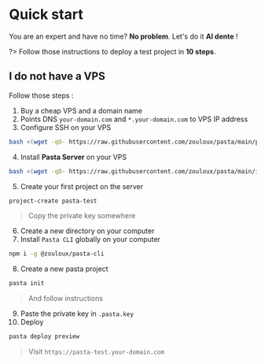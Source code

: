 # Quick start

You are an expert and have no time? **No problem**. Let's do it **Al dente** !

?> Follow those instructions to deploy a test project in **10 steps**.

## I do not have a VPS

Follow those steps :


1. Buy a cheap VPS and a domain name
2. Points DNS `your-domain.com` and `*.your-domain.com` to VPS IP address
3. Configure SSH on your VPS
```bash
bash <(wget -qO- https://raw.githubusercontent.com/zouloux/pasta/main/prepare.sh)
```
4. Install **Pasta Server** on your VPS
```bash
bash <(wget -qO- https://raw.githubusercontent.com/zouloux/pasta/main/install.sh)
```
5. Create your first project on the server
```bash
project-create pasta-test
```
> Copy the private key somewhere
6. Create a new directory on your computer
7. Install `Pasta CLI` globally on your computer
```bash
npm i -g @zouloux/pasta-cli
```
8. Create a new pasta project
```bash
pasta init
```
> And follow instructions
9. Paste the private key in `.pasta.key`
10. Deploy
```bash
pasta deploy preview
```
> Visit `https://pasta-test.your-domain.com`

